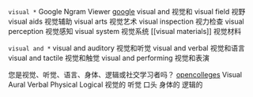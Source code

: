 `visual *`
Google Ngram Viewer [google](https://books.google.com/ngrams/graph?content=visual+%2A&year_start=1800&year_end=2019&corpus=26&smoothing=3&direct_url=t2%3B%2Cvisual%20%2A%3B%2Cc0%3B%2Cs0%3B%3Bvisual%20and%3B%2Cc0%3B%3Bvisual%20field%3B%2Cc0%3B%3Bvisual%20aids%3B%2Cc0%3B%3Bvisual%20acuity%3B%2Cc0%3B%3Bvisual%20arts%3B%2Cc0%3B%3Bvisual%20inspection%3B%2Cc0%3B%3Bvisual%20perception%3B%2Cc0%3B%3Bvisual%20system%3B%2Cc0%3B%3Bvisual%20cortex%3B%2Cc0%3B%3Bvisual%20materials%3B%2Cc0#t2%3B%2Cvisual%20*%3B%2Cc0%3B%2Cs0%3B%3Bvisual%20and%3B%2Cc0%3B%3Bvisual%20field%3B%2Cc0%3B%3Bvisual%20aids%3B%2Cc0%3B%3Bvisual%20acuity%3B%2Cc0%3B%3Bvisual%20arts%3B%2Cc0%3B%3Bvisual%20inspection%3B%2Cc0%3B%3Bvisual%20perception%3B%2Cc0%3B%3Bvisual%20system%3B%2Cc0%3B%3Bvisual%20cortex%3B%2Cc0%3B%3Bvisual%20materials%3B%2Cc00)
visual and	视觉和
visual field	视野
visual aids	视觉辅助
visual arts	视觉艺术
visual inspection	视力检查
visual perception	视觉感知
visual system	视觉系统
[[visual materials]]	视觉材料

`visual and *`
visual and auditory	视觉和听觉
visual and verbal	视觉和语言
visual and tactile	视觉和触觉
visual and performing	视觉和表演



您是视觉、听觉、语言、身体、逻辑或社交学习者吗？ [opencolleges](https://www.opencolleges.edu.au/blog/2016/08/16/st-whats-your-learning-style/)
Visual 
Aural
Verbal
Physical
Logical
视觉的
听觉
口头
身体的
逻辑的

